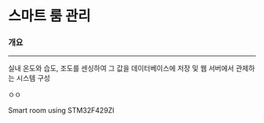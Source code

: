 스마트 룸 관리
=========

### 개요
----------
실내 온도와 습도, 조도를 센싱하여 그 값을 데이터베이스에 저장 및 웹 서버에서 관제하는 시스템 구성

ㅇㅇ


Smart room using STM32F429ZI
